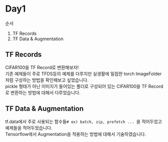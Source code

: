 # Day1 
순서   
1. TF Records
2. TF Data & Augmentation 

## TF Records
CIFAR100을 TF Record로 변환해보자!  
기존 예제들이 주로 TFDS등의 예제를 다루지만 실생활에 밀접한 torch ImageFolder처럼 구성하는 방법을 확인해보고 싶었습니다.  
pickle 형태가 아닌 이미지가 들어있는 폴더로 구성되어 있는 CIFAR100을 TF Record로 변환하는 방법에 대해서 다루었습니다.

## TF Data & Augmentation
tf.data에서 주로 사용되는 함수들`# ex) batch, zip, prefetch ... `을 적어두었고 예제들을 적어두었습니다.   
Tensorflow에서 Augmentation을 적용하는 방법에 대해서 기술하였습니다. 
